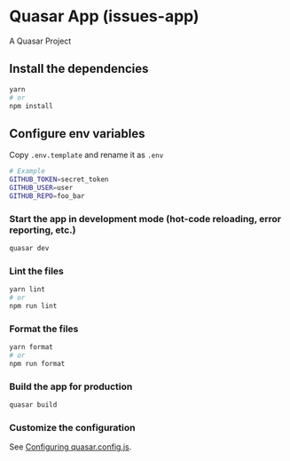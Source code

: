 # Quasar App (issues-app)

A Quasar Project

## Install the dependencies

```bash
yarn
# or
npm install
```

## Configure env variables

Copy `.env.template` and rename it as `.env`

```bash
# Example
GITHUB_TOKEN=secret_token
GITHUB_USER=user
GITHUB_REPO=foo_bar
```

### Start the app in development mode (hot-code reloading, error reporting, etc.)

```bash
quasar dev
```

### Lint the files

```bash
yarn lint
# or
npm run lint
```

### Format the files

```bash
yarn format
# or
npm run format
```

### Build the app for production

```bash
quasar build
```

### Customize the configuration

See [Configuring quasar.config.js](https://v2.quasar.dev/quasar-cli-vite/quasar-config-js).

